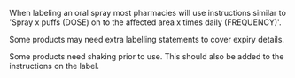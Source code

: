 When labeling an oral spray most pharmacies will use instructions similar to 'Spray x puffs (DOSE) on to the affected area x times daily (FREQUENCY)'.

Some products may need extra labelling statements to cover expiry details.

Some products need shaking prior to use. This should also be added to the instructions on the label.
